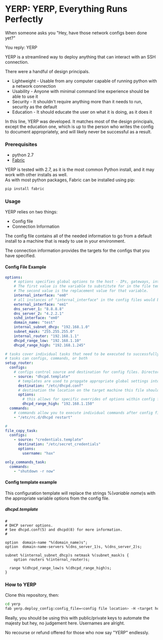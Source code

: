 # YERP: YERP, Everything Runs Perfectly

When someone asks you "Hey, have those network configs been done yet?"

You reply: YERP

YERP is a streamlined way to deploy anything that can interact with an SSH connection. 

There were a handful of design principals.  

* Lightweight - Usable from any computer capable of running python with a network connection
* Usability - Anyone with minimal command line experience should be able to use it
* Security - It shouldn't require anything more than it needs to run, security as the default
* Education - It should educate the user on what it is doing, as it does it

In this line, YERP was developed. It matches most of the design principals, except the education one, which is up to the person who writes the config to document appropriately, and will likely never be successful as a result.  

### Prerequisites
* python 2.7
* [Fabric](http://www.fabfile.org/)

YERP is tested with 2.7, as it is the most common Python install, and it may work with other installs as well.  
As with most python packages, Fabric can be installed using pip:
```bash
pip install fabric
```

### Usage

YERP relies on two things:

* Config file
* Connection Information

The config file contains all of the needed information to go from a default install to a machine that is ready to use in your environment.  

The connection information provides the targets for the configs that you have specified.  

#### Config File Example

```yaml
options:
	# options specifies global options to the host - IPs, gateways, interfaces, subnets, dhcp options, etc.
	# The first value is the variable to substitute for in the file template.
	# The second value is the replacement value for that variable.
	internal_interface: "em0" 
	# all instances of "internal_interface" in the config files would be replaced by em0
	external_interface: "em1"
	dns_server_1: "8.8.8.8"
	dns_server_2: "4.2.2.1"
	sshd_interface: "em0"
	domain_name: "test"
	internal_subnet_dhcp: "192.168.1.0"
	subnet_mask: "255.255.255.0"
	internal_router: "192.168.1.1"
 	dhcpd_range_low: "192.168.1.10"
	dhcpd_range_high: "192.168.1.245"

# tasks cover individual tasks that need to be executed to successfully deploy configurations.
# tasks can configs, commands, or both
setup_router:
  configs:
	# configs control source and destination for config files. Directories are relative to the config file directory.  
    - source: "dhcpd.template"
	  # templates are used to propgate appropriate global settings into config files
      destination: "/etc/dhcpd.conf" 
	  # destination the location on the target machine this file should be placed
      options:
	  	# this allows for specific overrides of options within config files, just in case
        dhcpd_range_high: "192.168.1.150"
  commands:
  	# commands allow you to execute individual commands after config files are placed, such as service restarts
    - "/etc/rc.d/dhcpd restart"

#
file_copy_task:
  configs:
    - source: "credentials.template"
      destination: "/etc/secret_credentials"
      options:
        username: "hax"

only_commands_task:
  commands:
    - "shutdown -r now"

```

#### Config template example

This configuration template will replace the strings %(*variable name*)s with the appropriate variable options from the config file.  

##### dhcpd.template
```
#
# DHCP server options.
# See dhcpd.conf(5) and dhcpd(8) for more information.
#

option  domain-name "%(domain_name)s";
option  domain-name-servers %(dns_server_1)s, %(dns_server_2)s;

subnet %(internal_subnet_dhcp)s netmask %(subnet_mask)s {
    option routers %(internal_router)s;

  range %(dhcpd_range_low)s %(dhcpd_range_high)s;
}
```

### How to YERP
Clone this repository, then:
```bash
cd yerp
fab yerp.deploy_config:config_file=<config file location> -H <target hosts/ips, comma seperated> -u <Username>
```

Really, you should be using this with public/private keys to automate the majesty but hey, no judgement here. Usernames are alright.  

No recourse or refund offered for those who now say "YERP" endlessly.